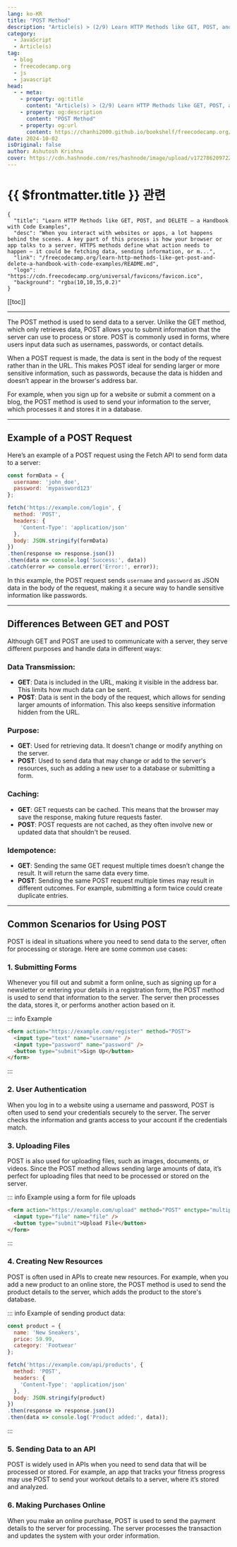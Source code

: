 ```yaml
---
lang: ko-KR
title: "POST Method"
description: "Article(s) > (2/9) Learn HTTP Methods like GET, POST, and DELETE – a Handbook with Code Examples"
category:
  - JavaScript
  - Article(s)
tag:
  - blog
  - freecodecamp.org
  - js
  - javascript
head:
  - - meta:
    - property: og:title
      content: "Article(s) > (2/9) Learn HTTP Methods like GET, POST, and DELETE – a Handbook with Code Examples"
    - property: og:description
      content: "POST Method"
    - property: og:url
      content: https://chanhi2000.github.io/bookshelf/freecodecamp.org/learn-http-methods-like-get-post-and-delete-a-handbook-with-code-examples/post-method.html
date: 2024-10-02
isOriginal: false
author: Ashutosh Krishna
cover: https://cdn.hashnode.com/res/hashnode/image/upload/v1727862097228/24433377-ebb8-49b5-b0ee-5736f629399d.png
---
```


# {{ $frontmatter.title }} 관련

```component VPCard
{
  "title": "Learn HTTP Methods like GET, POST, and DELETE – a Handbook with Code Examples",
  "desc": "When you interact with websites or apps, a lot happens behind the scenes. A key part of this process is how your browser or app talks to a server. HTTPS methods define what action needs to happen – it could be fetching data, sending information, or m...",
  "link": "/freecodecamp.org/learn-http-methods-like-get-post-and-delete-a-handbook-with-code-examples/README.md",
  "logo": "https://cdn.freecodecamp.org/universal/favicons/favicon.ico",
  "background": "rgba(10,10,35,0.2)"
}
```

[[toc]]

---

<SiteInfo
  name="Learn HTTP Methods like GET, POST, and DELETE – a Handbook with Code Examples"
  desc="When you interact with websites or apps, a lot happens behind the scenes. A key part of this process is how your browser or app talks to a server. HTTPS methods define what action needs to happen – it could be fetching data, sending information, or m..."
  url="https://freecodecamp.org/news/learn-http-methods-like-get-post-and-delete-a-handbook-with-code-examples/"
  logo="https://cdn.freecodecamp.org/universal/favicons/favicon.ico"
  preview="https://cdn.hashnode.com/res/hashnode/image/upload/v1727862097228/24433377-ebb8-49b5-b0ee-5736f629399d.png"/>

The POST method is used to send data to a server. Unlike the GET method, which only retrieves data, POST allows you to submit information that the server can use to process or store. POST is commonly used in forms, where users input data such as usernames, passwords, or contact details.

When a POST request is made, the data is sent in the body of the request rather than in the URL. This makes POST ideal for sending larger or more sensitive information, such as passwords, because the data is hidden and doesn’t appear in the browser's address bar.

For example, when you sign up for a website or submit a comment on a blog, the POST method is used to send your information to the server, which processes it and stores it in a database.

---

## Example of a POST Request

Here’s an example of a POST request using the Fetch API to send form data to a server:

```js
const formData = {
  username: 'john_doe',
  password: 'mypassword123'
};

fetch('https://example.com/login', {
  method: 'POST',
  headers: {
    'Content-Type': 'application/json'
  },
  body: JSON.stringify(formData)
})
.then(response => response.json())
.then(data => console.log('Success:', data))
.catch(error => console.error('Error:', error));
```

In this example, the POST request sends `username` and `password` as JSON data in the body of the request, making it a secure way to handle sensitive information like passwords.

---

## Differences Between GET and POST

Although GET and POST are used to communicate with a server, they serve different purposes and handle data in different ways:

### Data Transmission:

- **GET**: Data is included in the URL, making it visible in the address bar. This limits how much data can be sent.
- **POST**: Data is sent in the body of the request, which allows for sending larger amounts of information. This also keeps sensitive information hidden from the URL.

### Purpose:

- **GET**: Used for retrieving data. It doesn’t change or modify anything on the server.
- **POST**: Used to send data that may change or add to the server's resources, such as adding a new user to a database or submitting a form.

### Caching:

- **GET**: GET requests can be cached. This means that the browser may save the response, making future requests faster.
- **POST**: POST requests are not cached, as they often involve new or updated data that shouldn't be reused.

### Idempotence:

- **GET**: Sending the same GET request multiple times doesn’t change the result. It will return the same data every time.
- **POST**: Sending the same POST request multiple times may result in different outcomes. For example, submitting a form twice could create duplicate entries.

---

## Common Scenarios for Using POST

POST is ideal in situations where you need to send data to the server, often for processing or storage. Here are some common use cases:

### 1. Submitting Forms

Whenever you fill out and submit a form online, such as signing up for a newsletter or entering your details in a registration form, the POST method is used to send that information to the server. The server then processes the data, stores it, or performs another action based on it.

::: info Example

```html
<form action="https://example.com/register" method="POST">
  <input type="text" name="username" />
  <input type="password" name="password" />
  <button type="submit">Sign Up</button>
</form>
```

:::

### 2. User Authentication

When you log in to a website using a username and password, POST is often used to send your credentials securely to the server. The server checks the information and grants access to your account if the credentials match.

### 3. Uploading Files

POST is also used for uploading files, such as images, documents, or videos. Since the POST method allows sending large amounts of data, it’s perfect for uploading files that need to be processed or stored on the server.

::: info Example using a form for file uploads

```html
<form action="https://example.com/upload" method="POST" enctype="multipart/form-data">
  <input type="file" name="file" />
  <button type="submit">Upload File</button>
</form>
```

:::

### 4. Creating New Resources

POST is often used in APIs to create new resources. For example, when you add a new product to an online store, the POST method is used to send the product details to the server, which adds the product to the store's database.

::: info Example of sending product data:

```js
const product = {
  name: 'New Sneakers',
  price: 59.99,
  category: 'Footwear'
};

fetch('https://example.com/api/products', {
  method: 'POST',
  headers: {
    'Content-Type': 'application/json'
  },
  body: JSON.stringify(product)
})
.then(response => response.json())
.then(data => console.log('Product added:', data));
```

:::

### 5. Sending Data to an API

POST is widely used in APIs when you need to send data that will be processed or stored. For example, an app that tracks your fitness progress may use POST to send your workout details to a server, where it’s stored and analyzed.

### 6. Making Purchases Online

When you make an online purchase, POST is used to send the payment details to the server for processing. The server processes the transaction and updates the system with your order information.